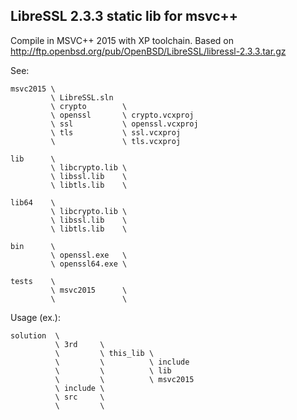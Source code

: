 LibreSSL 2.3.3 static lib for msvc++
------------------------------------

Compile in MSVC++ 2015 with XP toolchain.
Based on http://ftp.openbsd.org/pub/OpenBSD/LibreSSL/libressl-2.3.3.tar.gz

See:

```
msvc2015 \
         \ LibreSSL.sln  
         \ crypto        \ 
         \ openssl       \ crypto.vcxproj
         \ ssl           \ openssl.vcxproj
         \ tls           \ ssl.vcxproj
         \               \ tls.vcxproj

lib      \               
         \ libcrypto.lib \
         \ libssl.lib    \
         \ libtls.lib    \

lib64    \               
         \ libcrypto.lib \
         \ libssl.lib    \
         \ libtls.lib    \

bin      \               
         \ openssl.exe   \
         \ openssl64.exe \

tests    \
         \ msvc2015      \
         \               \
```

Usage (ex.):

```
solution  \
          \ 3rd     \
          \         \ this_lib \
          \         \          \ include
          \         \          \ lib
          \         \          \ msvc2015
          \ include \
          \ src     \
          \         \

```